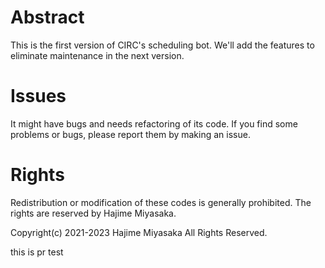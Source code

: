 # Abstract
This is the first version of CIRC's scheduling bot.
We'll add the features to eliminate maintenance in the next version.

# Issues
It might have bugs and needs refactoring of its code.
If you find some problems or bugs, please report them by making an issue.

# Rights
Redistribution or modification of these codes is generally prohibited.
The rights are reserved by Hajime Miyasaka.

Copyright(c) 2021-2023 Hajime Miyasaka All Rights Reserved.

this is pr test
